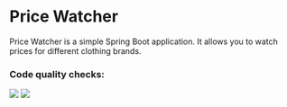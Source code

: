 <h1>Price Watcher</h1>

<p>Price Watcher is a simple Spring Boot application.
It allows you to watch prices for different clothing brands.</p>

### Code quality checks:
<a href="https://codeclimate.com/github/sergye/pricewatcher/maintainability"><img src="https://api.codeclimate.com/v1/badges/d38d989a02a428da6ca0/maintainability" /></a>
<a href="https://codeclimate.com/github/sergye/pricewatcher/test_coverage"><img src="https://api.codeclimate.com/v1/badges/d38d989a02a428da6ca0/test_coverage" /></a>
